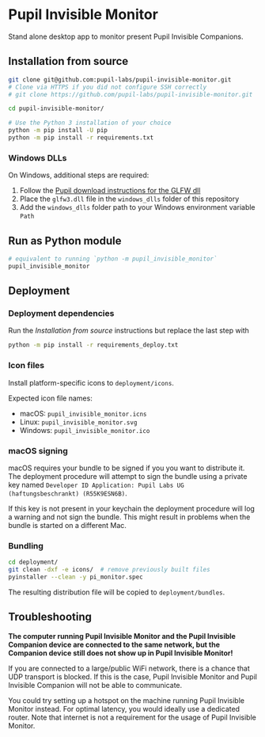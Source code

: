 # Pupil Invisible Monitor
Stand alone desktop app to monitor present Pupil Invisible Companions.

## Installation from source

```sh
git clone git@github.com:pupil-labs/pupil-invisible-monitor.git
# Clone via HTTPS if you did not configure SSH correctly
# git clone https://github.com/pupil-labs/pupil-invisible-monitor.git

cd pupil-invisible-monitor/

# Use the Python 3 installation of your choice
python -m pip install -U pip
python -m pip install -r requirements.txt
```

### Windows DLLs
On Windows, additional steps are required:
1. Follow the [Pupil download instructions for the GLFW dll](https://docs.pupil-labs.com/#glfw-to-pupil-external)
1. Place the `glfw3.dll` file in the `windows_dlls` folder of this repository
1. Add the `windows_dlls` folder path to your Windows environment variable `Path`

## Run as Python module

```sh
# equivalent to running `python -m pupil_invisible_monitor`
pupil_invisible_monitor
```

## Deployment

### Deployment dependencies
Run the _Installation from source_ instructions but replace the last step with
```sh
python -m pip install -r requirements_deploy.txt
```

### Icon files

Install platform-specific icons to `deployment/icons`.

Expected icon file names:
- macOS: `pupil_invisible_monitor.icns`
- Linux: `pupil_invisible_monitor.svg`
- Windows: `pupil_invisible_monitor.ico`

### macOS signing

macOS requires your bundle to be signed if you you want to distribute it.
The deployment procedure will attempt to sign the bundle using a private key named
`Developer ID Application: Pupil Labs UG (haftungsbeschrankt) (R55K9ESN6B)`.

If this key is not present in your keychain the deployment procedure will log a warning
and not sign the bundle. This might result in problems when the bundle is started on
a different Mac.

### Bundling
```sh
cd deployment/
git clean -dxf -e icons/  # remove previously built files
pyinstaller --clean -y pi_monitor.spec
```

The resulting distribution file will be copied to `deployment/bundles`.

## Troubleshooting
**The computer running Pupil Invisible Monitor and the Pupil Invisible Companion device are connected to the same network, but the Companion device still does not show up in Pupil Invisible Monitor!**

If you are connected to a large/public WiFi network, there is a chance that UDP transport is blocked. If this is the case, Pupil Invisible Monitor and Pupil Invisible Companion will not be able to communicate.

You could try setting up a hotspot on the machine running Pupil Invisible Monitor instead. For optimal latency, you would ideally use a dedicated router. Note that internet is not a requirement for the usage of Pupil Invisible Monitor.

